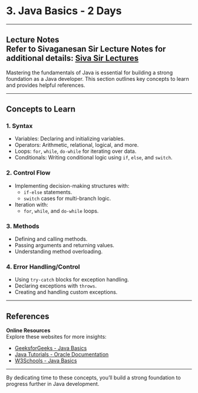 # 3. Java Basics - 2 Days

---
**Lecture Notes**  
   Refer to **Sivaganesan Sir Lecture Notes** for additional details:  [Siva Sir Lectures](/Sivaganesan%20Sir%20-%20Lectures)
---

Mastering the fundamentals of Java is essential for building a strong foundation as a Java developer. This section outlines key concepts to learn and provides helpful references.

---

## Concepts to Learn

### 1. Syntax
- Variables: Declaring and initializing variables.
- Operators: Arithmetic, relational, logical, and more.
- Loops: `for`, `while`, `do-while` for iterating over data.
- Conditionals: Writing conditional logic using `if`, `else`, and `switch`.

### 2. Control Flow
- Implementing decision-making structures with:
  - `if-else` statements.
  - `switch` cases for multi-branch logic.
- Iteration with:
  - `for`, `while`, and `do-while` loops.

### 3. Methods
- Defining and calling methods.
- Passing arguments and returning values.
- Understanding method overloading.

### 4. Error Handling/Control
- Using `try-catch` blocks for exception handling.
- Declaring exceptions with `throws`.
- Creating and handling custom exceptions.

---

## References

**Online Resources**  
   Explore these websites for more insights:  
   - [GeeksforGeeks - Java Basics](https://www.geeksforgeeks.org/java/)  
   - [Java Tutorials - Oracle Documentation](https://docs.oracle.com/javase/tutorial/)  
   - [W3Schools - Java Basics](https://www.w3schools.com/java/)  

---

By dedicating time to these concepts, you’ll build a strong foundation to progress further in Java development.
